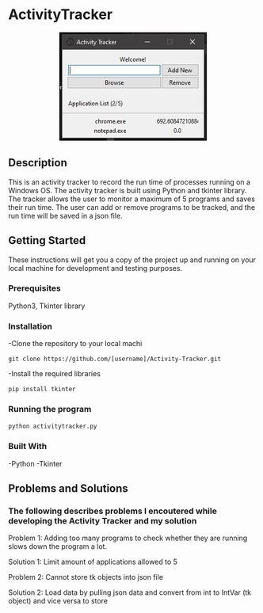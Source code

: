 # ActivityTracker
<p align="center">
    <img src="/sampleImages/sample1.JPG#center">
</p>

## Description
This is an activity tracker to record the run time of processes running on a Windows OS. The activity tracker is built using Python and tkinter library. The tracker allows the user to monitor a maximum of 5 programs and saves their run time. The user can add or remove programs to be tracked, and the run time will be saved in a json file.
## Getting Started
These instructions will get you a copy of the project up and running on your local machine for development and testing purposes.
### Prerequisites
Python3, Tkinter library
### Installation
-Clone the repository to your local machi
```
git clone https://github.com/[username]/Activity-Tracker.git
```
-Install the required libraries
```
pip install tkinter
```
### Running the program
```
python activitytracker.py
```
### Built With
-Python
-Tkinter

## Problems and Solutions
### The following describes problems I encoutered while developing the Activity Tracker and my solution
Problem 1: Adding too many programs to check whether they are running slows down the program a lot.

Solution 1: Limit amount of applications allowed to 5

Problem 2: Cannot store tk objects into json file

Solution 2: Load data by pulling json data and convert from int to IntVar (tk object) and vice versa to store

